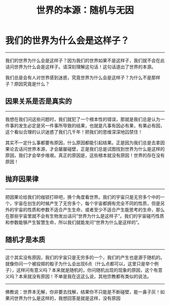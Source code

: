 ﻿---
title: "世界的本源：随机与无因"
categories:
  - 哲学
tags:
  - 随机
  - 本源
  - 因果
---
# 我们的世界为什么会是这样子？

---

我们的世界为什么会是这样子？因为我们的世界如果不是这样子，我们就不会在此诘问世界为什么会是这样子。请深刻理解这句话！这句话道出了世界的本源。

我们总是会有人对世界感到迷惑，究竟世界为什么会是这样子？为什么不是那样子？原因究竟是什么？

## 因果关系是否是真实的

---

我想在我们问这些问题时，我们就犯了一个根本性的错误，那就是我们总是认为一件事的发生必定是另一件事所导致的结果，也就是凡事有因必有果，有果必有因，这个看似合理的认识迷惑了我们几千年！把我们的思维深深地囚禁住！

其实不一定什么事都要有原因，什么原因都能引起结果。正是因为我们总是去拿因果论去诘问世界本源，才会屡屡碰壁，正是我们总是试图找到世界为什么是这样的原因，我们才会举步维艰。真正的原因是，这些根本就没有原因！世界的存在没有原因！

## 抛弃因果律

---

把因果论给我们的枷锁打碎吧，换个角度看世界。我们的宇宙只是无穷多个中的一个，宇宙在创生的时候产生了无穷多个，每个宇宙都拥有完全不同的性质，但是另外的宇宙的性质和参数不适合产生生命，或者至少不适合产生能思考的生命，那么在那些宇宙里就不会有生物发出诘问“世界为什么是这样子”。我们的宇宙碰巧性质和参数能够产生智慧生命，所以我们就能发问“世界为什么是这样的”。

## 随机才是本质

---

这个其实没有原因，我们的宇宙只是无穷多的一个，我们的产生也是源于随机的。就像你问一个被投掷的骰子为什么会出现6点（什么点都可以，这里只是举个例子），这样问有意义吗？本来就是随机的，你问随机出现的现象的原因，这个有意义吗？本来就没有原因！不单是我在这这么说，其他宗教都有类似的说法。

---

佛教说：世界本无解，你非要去找解，结果你不只能是不断碰壁，能一鼻子灰！如果问世界为什么是这样的，我想回答是就是这样，没有原因
